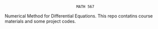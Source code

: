                                     MATH 567
Numerical Method for Differential Equations. This repo contatins course materials and some project codes.
